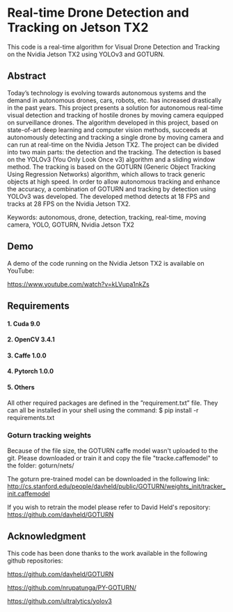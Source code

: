 # Real-time Drone Detection and Tracking on Jetson TX2
This code is a real-time algorithm for Visual Drone Detection and Tracking on the Nvidia Jetson TX2 using YOLOv3 and GOTURN. 
## Abstract

Today’s technology is evolving towards autonomous systems and the demand in autonomous drones, cars, robots, etc. has increased drastically in the past years. This project presents a solution for autonomous real-time visual detection and tracking of hostile drones by moving camera equipped on surveillance drones.  The algorithm developed in this project, based on state-of-art deep learning and computer vision methods, succeeds at autonomously detecting and tracking a single drone by moving camera and can run at real-time on the Nvidia Jetson TX2.  The project can be divided into two main parts:  the detection and the tracking.  The detection is based on the YOLOv3 (You Only Look Once v3) algorithm and a sliding window method.  The tracking is based on the GOTURN (Generic Object Tracking Using Regression Networks) algorithm, which allows to track generic objects at high speed.  In order to allow autonomous tracking and enhance the accuracy, a combination of GOTURN and tracking by detection using YOLOv3 was developed.  The developed method detects at 18 FPS and tracks at 28 FPS on the Nvidia Jetson TX2.

Keywords: autonomous, drone, detection, tracking, real-time, moving camera, YOLO,  GOTURN, Nvidia Jetson TX2


## Demo 

A demo of the code running on the Nvidia Jetson TX2 is available on YouTube:

https://www.youtube.com/watch?v=kLVupa1nkZs

## Requirements 

#### 1. Cuda 9.0

#### 2. OpenCV 3.4.1

#### 3. Caffe 1.0.0

#### 4. Pytorch 1.0.0

#### 5. Others
All other required packages are defined in the ”requirement.txt” file. They can all be installed in your shell using the command: 
$ pip install -r requirements.txt


### Goturn tracking weights

Because of the file size, the GOTURN caffe model wasn't uploaded to the git. Please downloaded or train it and copy the file "tracke.caffemodel" to the folder: goturn/nets/

The goturn pre-trained model can be downloaded in the following link: http://cs.stanford.edu/people/davheld/public/GOTURN/weights_init/tracker_init.caffemodel

If you wish to retrain the model please refer to David Held's repository: https://github.com/davheld/GOTURN

## Acknowledgment 
This code has been done thanks to the work available in the following github repositories:

https://github.com/davheld/GOTURN

https://github.com/nrupatunga/PY-GOTURN/

https://github.com/ultralytics/yolov3



